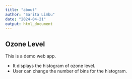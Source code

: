 ```yaml
---
title: "about"
author: "Sarita Limbu"
date: "2024-04-21"
output: html_document
---
```


## Ozone Level

This is a demo web app. 

-  It displays the histogram of ozone level.
-  User can change the number of bins for the histogram.

